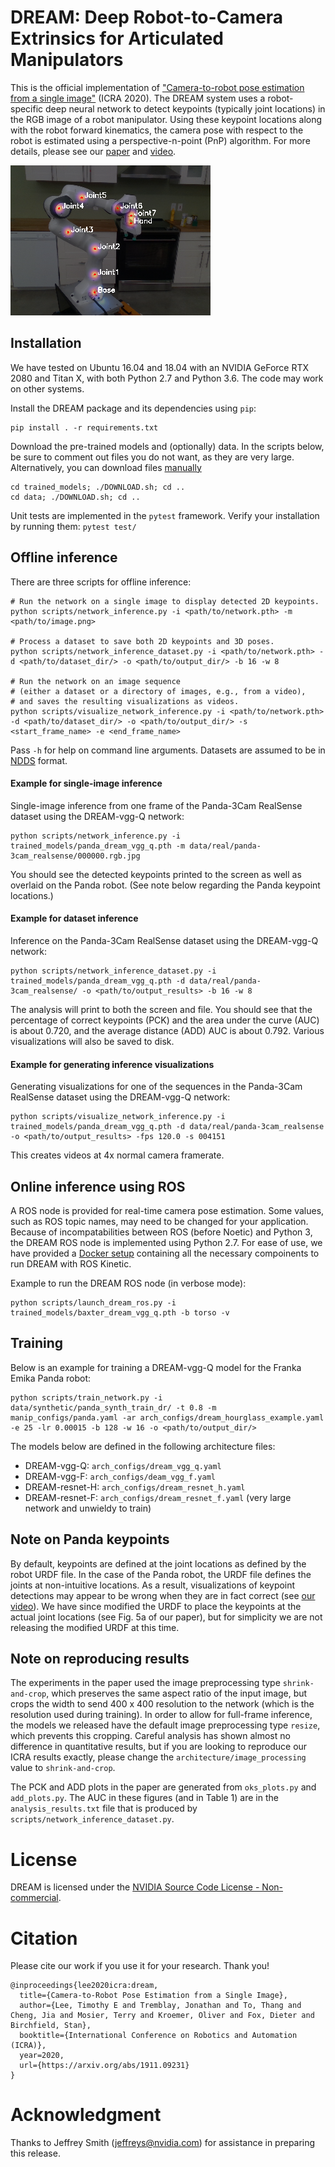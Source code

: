 # DREAM: Deep Robot-to-Camera Extrinsics for Articulated Manipulators

This is the official implementation of ["Camera-to-robot pose estimation from a single image"](https://arxiv.org/abs/1911.09231) (ICRA 2020).  The DREAM system uses a robot-specific deep neural network to detect keypoints (typically joint locations) in the RGB image of a robot manipulator. Using these keypoint locations along with the robot forward kinematics, the camera pose with respect to the
robot is estimated using a perspective-n-point (PnP) algorithm.  For more details, please see our [paper](https://arxiv.org/abs/1911.09231) and [video](https://youtu.be/O1qAFboFQ8A).

![DREAM in operation](dream-franka.png)


## **Installation**

We have tested on Ubuntu 16.04 and 18.04 with an NVIDIA GeForce RTX 2080 and Titan X, with both Python 2.7 and Python 3.6.  The code may work on other systems.

Install the DREAM package and its dependencies using `pip`:

```
pip install . -r requirements.txt
```

Download the pre-trained models and (optionally) data.  In the scripts below, be sure to comment out files you do not want, as they are very large.  Alternatively, you can download files [manually](https://drive.google.com/drive/folders/1Krp-fCT9ffEML3IpweSOgWiMHHBw6k2Z?usp=sharing)
```
cd trained_models; ./DOWNLOAD.sh; cd ..
cd data; ./DOWNLOAD.sh; cd ..
```

Unit tests are implemented in the `pytest` framework. Verify your installation by running them:  `pytest test/`


## **Offline inference**

There are three scripts for offline inference:

```
# Run the network on a single image to display detected 2D keypoints.
python scripts/network_inference.py -i <path/to/network.pth> -m <path/to/image.png> 

# Process a dataset to save both 2D keypoints and 3D poses.
python scripts/network_inference_dataset.py -i <path/to/network.pth> -d <path/to/dataset_dir/> -o <path/to/output_dir/> -b 16 -w 8

# Run the network on an image sequence 
# (either a dataset or a directory of images, e.g., from a video),
# and saves the resulting visualizations as videos.
python scripts/visualize_network_inference.py -i <path/to/network.pth> -d <path/to/dataset_dir/> -o <path/to/output_dir/> -s <start_frame_name> -e <end_frame_name>
```

Pass `-h` for help on command line arguments.  Datasets are assumed to be in [NDDS](https://github.com/NVIDIA/Dataset_Synthesizer) format.


#### **Example for single-image inference**

Single-image inference from one frame of the Panda-3Cam RealSense dataset using the DREAM-vgg-Q network:

```
python scripts/network_inference.py -i trained_models/panda_dream_vgg_q.pth -m data/real/panda-3cam_realsense/000000.rgb.jpg
```

You should see the detected keypoints printed to the screen as well as overlaid on the Panda robot. (See note below regarding the Panda keypoint locations.)


#### **Example for dataset inference**

Inference on the Panda-3Cam RealSense dataset using the DREAM-vgg-Q network:

```
python scripts/network_inference_dataset.py -i trained_models/panda_dream_vgg_q.pth -d data/real/panda-3cam_realsense/ -o <path/to/output_results> -b 16 -w 8
```

The analysis will print to both the screen and file. You should see that the percentage of correct keypoints (PCK) and the area under the curve (AUC) is about 0.720, and the average distance (ADD) AUC is about 0.792. Various visualizations will also be saved to disk.

#### **Example for generating inference visualizations**

Generating visualizations for one of the sequences in the Panda-3Cam RealSense dataset using the DREAM-vgg-Q network:

```
python scripts/visualize_network_inference.py -i trained_models/panda_dream_vgg_q.pth -d data/real/panda-3cam_realsense -o <path/to/output_results> -fps 120.0 -s 004151
```
This creates videos at 4x normal camera framerate.

## **Online inference using ROS**

A ROS node is provided for real-time camera pose estimation.
Some values, such as ROS topic names, may
need to be changed for your application.  Because of incompatabilities between
ROS (before Noetic) and Python 3, the DREAM ROS node is implemented using Python 2.7.  For ease
of use, we have provided a [Docker setup](docker/) containing all the necessary
compoinents to run DREAM with ROS Kinetic.

Example to run the DREAM ROS node (in verbose mode):

```
python scripts/launch_dream_ros.py -i trained_models/baxter_dream_vgg_q.pth -b torso -v
```


## **Training**

Below is an example for training a DREAM-vgg-Q model for the Franka Emika Panda robot:

```
python scripts/train_network.py -i data/synthetic/panda_synth_train_dr/ -t 0.8 -m manip_configs/panda.yaml -ar arch_configs/dream_hourglass_example.yaml -e 25 -lr 0.00015 -b 128 -w 16 -o <path/to/output_dir/>
```

The models below are defined in the following architecture files:
- DREAM-vgg-Q: `arch_configs/dream_vgg_q.yaml`
- DREAM-vgg-F: `arch_configs/deam_vgg_f.yaml`
- DREAM-resnet-H: `arch_configs/dream_resnet_h.yaml`
- DREAM-resnet-F: `arch_configs/dream_resnet_f.yaml` (very large network and unwieldy to train)

## **Note on Panda keypoints**

By default, keypoints are defined at the joint locations as defined by the robot URDF file. In the case of the Panda robot, the URDF file defines the joints at non-intuitive locations. As a result, visualizations of keypoint detections may appear to be wrong when they are in fact correct (see [our video](https://youtu.be/O1qAFboFQ8A)).  We have since modified the URDF to place the keypoints at the actual joint locations (see Fig. 5a of our paper), but for simplicity we are not releasing the modified URDF at this time.


## **Note on reproducing results**

The experiments in the paper used the image preprocessing type `shrink-and-crop`, which preserves the same aspect ratio of the input image, but crops the width to send 400 x 400 resolution to the network (which is the resolution used during training). In order to allow for full-frame inference, the models we released have the default image preprocessing type `resize`, which prevents this cropping.  Careful analysis has shown almost no difference in quantitative results, but if you are looking to reproduce our ICRA results exactly, please change the `architecture/image_processing` value to `shrink-and-crop`.

The PCK and ADD plots in the paper are generated from `oks_plots.py` and `add_plots.py`. The AUC in these figures (and in Table 1) are in the `analysis_results.txt` file that is produced by `scripts/network_inference_dataset.py`.

# License

DREAM is licensed under the [NVIDIA Source Code License - Non-commercial](LICENSE.md).


# Citation

Please cite our work if you use it for your research. Thank you!

```
@inproceedings{lee2020icra:dream,
  title={Camera-to-Robot Pose Estimation from a Single Image},
  author={Lee, Timothy E and Tremblay, Jonathan and To, Thang and Cheng, Jia and Mosier, Terry and Kroemer, Oliver and Fox, Dieter and Birchfield, Stan},
  booktitle={International Conference on Robotics and Automation (ICRA)},
  year=2020,
  url={https://arxiv.org/abs/1911.09231}
}
```

# Acknowledgment
Thanks to Jeffrey Smith (jeffreys@nvidia.com) for assistance in preparing this release.
